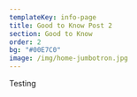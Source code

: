 ```yaml
---
templateKey: info-page
title: Good to Know Post 2
section: Good to Know
order: 2
bg: "#00E7C0"
image: /img/home-jumbotron.jpg
---
```


Testing